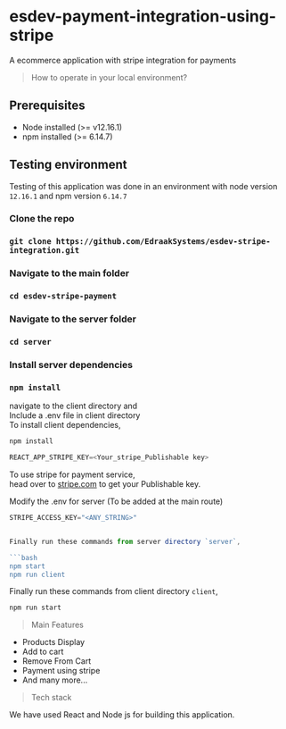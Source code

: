 # esdev-payment-integration-using-stripe

A ecommerce application with stripe integration for payments

> How to operate in your local environment?

## Prerequisites

- Node installed (>= v12.16.1)
- npm installed (>= 6.14.7)

## Testing environment

Testing of this application was done in an environment with node version `12.16.1` and npm version `6.14.7`

### Clone the repo

### `git clone https://github.com/EdraakSystems/esdev-stripe-integration.git`

### Navigate to the main folder

### `cd esdev-stripe-payment`

### Navigate to the server folder

### `cd server`

### Install server dependencies

### `npm install`

navigate to the client directory and <br/>
Include a .env file in client directory<br/>
To install client dependencies,

```bash
npm install
```

```javascript
REACT_APP_STRIPE_KEY=<Your_stripe_Publishable key>
```

To use stripe for payment service,<br/>
head over to [stripe.com](https:/stripe.com) to get your Publishable key.

Modify the .env for server (To be added at the main route)

````javascript
STRIPE_ACCESS_KEY="<ANY_STRING>"


Finally run these commands from server directory `server`,

```bash
npm start
npm run client
````

Finally run these commands from client directory `client`,

```bash
npm run start
```

> Main Features

- Products Display
- Add to cart
- Remove From Cart
- Payment using stripe
- And many more...

> Tech stack

We have used React and Node js for building this application.
